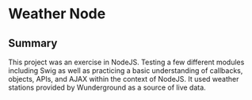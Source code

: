 # Weather Node

## Summary

This project was an exercise in NodeJS.  Testing a few different modules including Swig as well as practicing a basic understanding of callbacks, objects, APIs, and AJAX within the context of NodeJS.  It used weather stations provided by Wunderground as a source of live data.